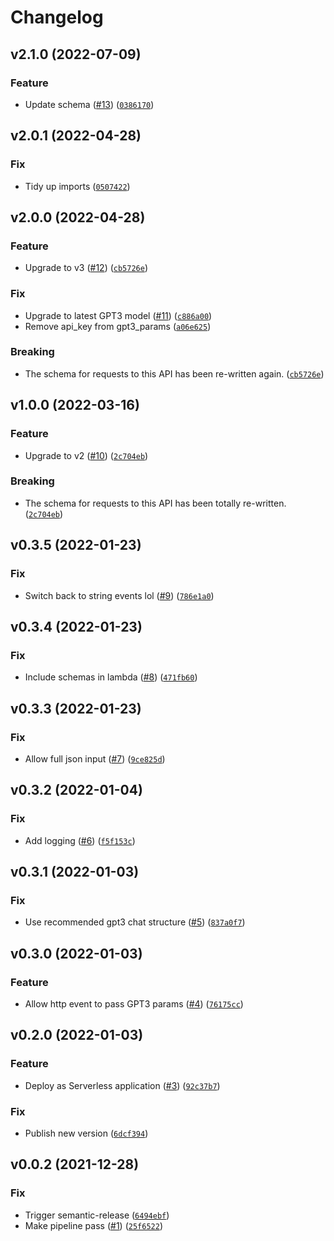 # Changelog

<!--next-version-placeholder-->

## v2.1.0 (2022-07-09)
### Feature
* Update schema ([#13](https://github.com/lachiejames/conversation-assistant/issues/13)) ([`0386170`](https://github.com/lachiejames/conversation-assistant/commit/0386170f84c32882a423f31c03cf9797c1b983cc))

## v2.0.1 (2022-04-28)
### Fix
* Tidy up imports ([`0507422`](https://github.com/lachiejames/conversation-assistant/commit/0507422da076bf3bb140391b540f574f4b4777b0))

## v2.0.0 (2022-04-28)
### Feature
* Upgrade to v3 ([#12](https://github.com/lachiejames/conversation-assistant/issues/12)) ([`cb5726e`](https://github.com/lachiejames/conversation-assistant/commit/cb5726e824723671ba8a0c5e37bad4ab065e62d2))

### Fix
* Upgrade to latest GPT3 model ([#11](https://github.com/lachiejames/conversation-assistant/issues/11)) ([`c886a00`](https://github.com/lachiejames/conversation-assistant/commit/c886a0026f709edfbfe8c72d2f8e37dcb3cf377f))
* Remove api_key from gpt3_params ([`a06e625`](https://github.com/lachiejames/conversation-assistant/commit/a06e625730daf33e075d680b71bca110cf27b521))

### Breaking
* The schema for requests to this API has been re-written again. ([`cb5726e`](https://github.com/lachiejames/conversation-assistant/commit/cb5726e824723671ba8a0c5e37bad4ab065e62d2))

## v1.0.0 (2022-03-16)
### Feature
* Upgrade to v2 ([#10](https://github.com/lachiejames/conversation-assistant/issues/10)) ([`2c704eb`](https://github.com/lachiejames/conversation-assistant/commit/2c704ebadd7f76a195c5364d392c8a36673f6031))

### Breaking
* The schema for requests to this API has been totally re-written. ([`2c704eb`](https://github.com/lachiejames/conversation-assistant/commit/2c704ebadd7f76a195c5364d392c8a36673f6031))

## v0.3.5 (2022-01-23)
### Fix
* Switch back to string events lol ([#9](https://github.com/lachiejames/conversation-assistant/issues/9)) ([`786e1a0`](https://github.com/lachiejames/conversation-assistant/commit/786e1a0650d98d4009d0ca8b0304808907a7c8aa))

## v0.3.4 (2022-01-23)
### Fix
* Include schemas in lambda ([#8](https://github.com/lachiejames/conversation-assistant/issues/8)) ([`471fb60`](https://github.com/lachiejames/conversation-assistant/commit/471fb6068a92299c8b33a6ef9eb804ec74587af4))

## v0.3.3 (2022-01-23)
### Fix
* Allow full json input ([#7](https://github.com/lachiejames/conversation-assistant/issues/7)) ([`9ce825d`](https://github.com/lachiejames/conversation-assistant/commit/9ce825d48855a5a105eef42a2740237e98a0a7c3))

## v0.3.2 (2022-01-04)
### Fix
* Add logging ([#6](https://github.com/lachiejames/conversation-assistant/issues/6)) ([`f5f153c`](https://github.com/lachiejames/conversation-assistant/commit/f5f153ca6ca1d8d66409625a7d85c4a21766b590))

## v0.3.1 (2022-01-03)
### Fix
* Use recommended gpt3 chat structure ([#5](https://github.com/lachiejames/conversation-assistant/issues/5)) ([`837a0f7`](https://github.com/lachiejames/conversation-assistant/commit/837a0f71c8459dfd6f0a564666e07b6c8e873133))

## v0.3.0 (2022-01-03)
### Feature
* Allow http event to pass GPT3 params ([#4](https://github.com/lachiejames/conversation-assistant/issues/4)) ([`76175cc`](https://github.com/lachiejames/conversation-assistant/commit/76175cc93f2a565ace403eb4390054b81ecaeab1))

## v0.2.0 (2022-01-03)
### Feature
* Deploy as Serverless application ([#3](https://github.com/lachiejames/conversation-assistant/issues/3)) ([`92c37b7`](https://github.com/lachiejames/conversation-assistant/commit/92c37b7ec7d7092c277dd351e8a89a8981bfcade))

### Fix
* Publish new version ([`6dcf394`](https://github.com/lachiejames/conversation-assistant/commit/6dcf394ee9257dc08ac2ecaf391b2c566f3c9e29))

## v0.0.2 (2021-12-28)
### Fix
* Trigger semantic-release ([`6494ebf`](https://github.com/lachiejames/conversation-assistant/commit/6494ebf535ff5e0edb7e160937824cbd19ea0fa9))
* Make pipeline pass ([#1](https://github.com/lachiejames/conversation-assistant/issues/1)) ([`25f6522`](https://github.com/lachiejames/conversation-assistant/commit/25f6522ff6d61960943f298e6c3140462d26b498))
